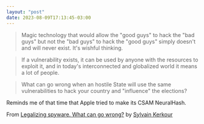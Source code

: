 ```yaml
---
layout: "post"
date: 2023-08-09T17:13:45-03:00
---
```


> Magic technology that would allow the "good guys" to hack the "bad guys" but not the "bad guys" to hack the "good guys" simply doesn't and will never exist. It's wishful thinking.

> If a vulnerability exists, it can be used by anyone with the resources to exploit it, and in today's interconnected and globalized world it means a lot of people.

> What can go wrong when an hostile State will use the same vulnerabilities to hack your country and "influence" the elections?

Reminds me of that time that Apple tried to make its CSAM NeuralHash.

From [Legalizing spyware. What can go wrong?](https://kerkour.com/legalizing-spyware-what-can-go-wrong-france) by [Sylvain Kerkour](https://kerkour.com/)
